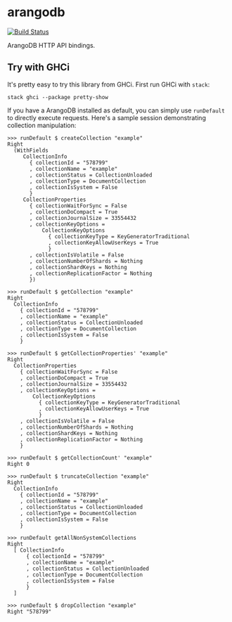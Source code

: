 # arangodb

[![Build Status](https://travis-ci.org/fizruk/arangodb.svg?branch=master)](https://travis-ci.org/fizruk/arangodb)

ArangoDB HTTP API bindings.

## Try with GHCi

It's pretty easy to try this library from GHCi.
First run GHCi with `stack`:

```
stack ghci --package pretty-show
```

If you have a ArangoDB installed as default, you can simply use `runDefault`
to directly execute requests. Here's a sample session demonstrating collection manipulation:

```
>>> runDefault $ createCollection "example"
Right
  (WithFields
     CollectionInfo
       { collectionId = "578799"
       , collectionName = "example"
       , collectionStatus = CollectionUnloaded
       , collectionType = DocumentCollection
       , collectionIsSystem = False
       }
     CollectionProperties
       { collectionWaitForSync = False
       , collectionDoCompact = True
       , collectionJournalSize = 33554432
       , collectionKeyOptions =
           CollectionKeyOptions
             { collectionKeyType = KeyGeneratorTraditional
             , collectionKeyAllowUserKeys = True
             }
       , collectionIsVolatile = False
       , collectionNumberOfShards = Nothing
       , collectionShardKeys = Nothing
       , collectionReplicationFactor = Nothing
       })

>>> runDefault $ getCollection "example"
Right
  CollectionInfo
    { collectionId = "578799"
    , collectionName = "example"
    , collectionStatus = CollectionUnloaded
    , collectionType = DocumentCollection
    , collectionIsSystem = False
    }

>>> runDefault $ getCollectionProperties' "example"
Right
  CollectionProperties
    { collectionWaitForSync = False
    , collectionDoCompact = True
    , collectionJournalSize = 33554432
    , collectionKeyOptions =
        CollectionKeyOptions
          { collectionKeyType = KeyGeneratorTraditional
          , collectionKeyAllowUserKeys = True
          }
    , collectionIsVolatile = False
    , collectionNumberOfShards = Nothing
    , collectionShardKeys = Nothing
    , collectionReplicationFactor = Nothing
    }

>>> runDefault $ getCollectionCount' "example"
Right 0

>>> runDefault $ truncateCollection "example"
Right
  CollectionInfo
    { collectionId = "578799"
    , collectionName = "example"
    , collectionStatus = CollectionUnloaded
    , collectionType = DocumentCollection
    , collectionIsSystem = False
    }

>>> runDefault getAllNonSystemCollections
Right
  [ CollectionInfo
      { collectionId = "578799"
      , collectionName = "example"
      , collectionStatus = CollectionUnloaded
      , collectionType = DocumentCollection
      , collectionIsSystem = False
      }
  ]
  
>>> runDefault $ dropCollection "example"
Right "578799"
```
